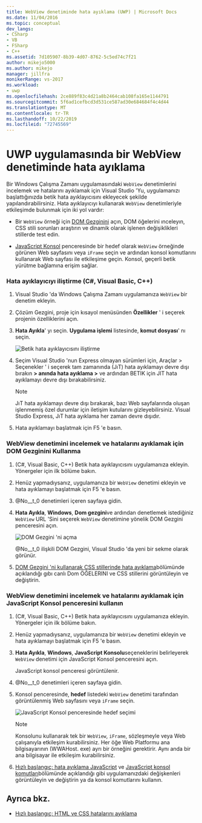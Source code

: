 ```yaml
---
title: WebView denetiminde hata ayıklama (UWP) | Microsoft Docs
ms.date: 11/04/2016
ms.topic: conceptual
dev_langs:
- CSharp
- VB
- FSharp
- C++
ms.assetid: 7d105907-8b39-4d07-8762-5c5ed74c7f21
author: mikejo5000
ms.author: mikejo
manager: jillfra
monikerRange: vs-2017
ms.workload:
- uwp
ms.openlocfilehash: 2ce889f83c4d21a8b2464cab108fa165e1144791
ms.sourcegitcommit: 5f6ad1cefbcd3d531ce587ad30e684684f4c4d44
ms.translationtype: MT
ms.contentlocale: tr-TR
ms.lasthandoff: 10/22/2019
ms.locfileid: "72745569"
---
```

# <a name="debug-a-webview-control-in-a-uwp-app"></a>UWP uygulamasında bir WebView denetiminde hata ayıklama

 Bir Windows Çalışma Zamanı uygulamasındaki `WebView` denetimlerini incelemek ve hatalarını ayıklamak için Visual Studio 'Yu, uygulamanızı başlattığınızda betik hata ayıklayıcısını ekleyecek şekilde yapılandırabilirsiniz. Hata ayıklayıcıyı kullanarak `WebView` denetimleriyle etkileşimde bulunmak için iki yol vardır:

- Bir `WebView` örneği için [DOM Gezginini](../debugger/quickstart-debug-html-and-css.md) açın, DOM öğelerini ınceleyın, CSS stili sorunları araştırın ve dinamik olarak işlenen değişiklikleri stillerde test edin.

- [JavaScript Konsol](../debugger/javascript-console-commands.md?view=vs-2017) penceresinde bir hedef olarak `WebView` örneğinde görünen Web sayfasını veya `iFrame` seçin ve ardından konsol komutlarını kullanarak Web sayfası ile etkileşime geçin. Konsol, geçerli betik yürütme bağlamına erişim sağlar.

### <a name="attach-the-debugger-c-visual-basic-c"></a>Hata ayıklayıcıyı iliştirme (C#, Visual Basic, C++)

1. Visual Studio 'da Windows Çalışma Zamanı uygulamanıza `WebView` bir denetim ekleyin.

2. Çözüm Gezgini, proje için kısayol menüsünden **Özellikler** ' i seçerek projenin özelliklerini açın.

3. **Hata Ayıkla**' yı seçin. **Uygulama işlemi** listesinde, **komut dosyası**' nı seçin.

     ![Betik hata ayıklayıcısını iliştirme](../debugger/media/js_dom_webview_script_debugger.png "JS_DOM_WebView_Script_Debugger")

4. Seçim Visual Studio 'nun Express olmayan sürümleri için, Araçlar > Seçenekler ' i seçerek tam zamanında (JıT) hata ayıklamayı devre dışı bırakın **> anında hata ayıklama >** ve ardından BETIK için JIT hata ayıklamayı devre dışı bırakabilirsiniz.

    > [!NOTE]
    > JıT hata ayıklamayı devre dışı bırakarak, bazı Web sayfalarında oluşan işlenmemiş özel durumlar için iletişim kutularını gizleyebilirsiniz. Visual Studio Express, JıT hata ayıklama her zaman devre dışıdır.

5. Hata ayıklamayı başlatmak için F5 'e basın.

### <a name="use-the-dom-explorer-to-inspect-and-debug-a-webview-control"></a>WebView denetimini incelemek ve hatalarını ayıklamak için DOM Gezginini Kullanma

1. (C#, Visual Basic, C++) Betik hata ayıklayıcısını uygulamanıza ekleyin. Yönergeler için ilk bölüme bakın.

2. Henüz yapmadıysanız, uygulamanıza bir `WebView` denetimi ekleyin ve hata ayıklamayı başlatmak için F5 'e basın.

3. @No__t_0 denetimleri içeren sayfaya gidin.

4. **Hata Ayıkla**, **Windows**, **Dom gezgini**ve ardından denetlemek istediğiniz `WebView` URL 'Sini seçerek `WebView` denetimine yönelik DOM Gezgini penceresini açın.

     ![DOM Gezgini 'ni açma](../debugger/media/js_dom_webview.png "JS_DOM_WebView")

     @No__t_0 ilişkili DOM Gezgini, Visual Studio 'da yeni bir sekme olarak görünür.

5. [DOM Gezgini 'ni kullanarak CSS stillerinde hata ayıklama](/visualstudio/debugger/quickstart-debug-html-and-css)bölümünde açıklandığı gıbı canlı Dom ÖĞELERINI ve CSS stillerini görüntüleyin ve değiştirin.

### <a name="use-the-javascript-console-window-to-inspect-and-debug-a-webview-control"></a>WebView denetimini incelemek ve hatalarını ayıklamak için JavaScript Konsol penceresini kullanın

1. (C#, Visual Basic, C++) Betik hata ayıklayıcısını uygulamanıza ekleyin. Yönergeler için ilk bölüme bakın.

2. Henüz yapmadıysanız, uygulamanıza bir `WebView` denetimi ekleyin ve hata ayıklamayı başlatmak için F5 'e basın.

3. **Hata Ayıkla**, **Windows**, **JavaScript Konsolu**seçeneklerini belirleyerek `WebView` denetimi için JavaScript Konsol penceresini açın.

     JavaScript konsol penceresi görüntülenir.

4. @No__t_0 denetimleri içeren sayfaya gidin.

5. Konsol penceresinde, **hedef** listedeki `WebView` denetimi tarafından görüntülenmiş Web sayfasını veya `iFrame` seçin.

     ![JavaScript Konsol penceresinde hedef seçimi](../debugger/media/js_console_target.png "JS_Console_Target")

    > [!NOTE]
    > Konsolunu kullanarak tek bir `WebView`, `iFrame`, sözleşmeyle veya Web çalışanıyla etkileşim kurabilirsiniz. Her öğe Web Platformu ana bilgisayarının (WWAHost. exe) ayrı bir örneğini gerektirir. Aynı anda bir ana bilgisayar ile etkileşim kurabilirsiniz.

6. [Hızlı başlangıç: hata ayıklama JavaScript](../debugger/quickstart-debug-javascript-using-the-console.md) ve [JavaScript konsol komutları](../debugger/javascript-console-commands.md?view=vs-2017)bölümünde açıklandığı gibi uygulamanızdaki değişkenleri görüntüleyin ve değiştirin ya da konsol komutlarını kullanın.

## <a name="see-also"></a>Ayrıca bkz.

- [Hızlı başlangıç: HTML ve CSS hatalarını ayıklama](../debugger/quickstart-debug-html-and-css.md)